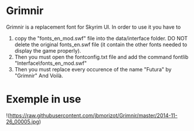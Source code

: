 Grimnir
=======

Grimnir is a replacement font for Skyrim UI. In order to use it you have to 
1.  copy the "fonts_en_mod.swf" file into the data/interface folder. DO NOT delete the original fonts_en.swf file (it contain the other fonts needed to display the game properly). 
2.  Then you must open the fontconfig.txt file and add the command 
    fontlib "Interface\fonts_en_mod.swf"
3.  Then you must replace every occurence of the name "Futura" by "Grimnir" And Voilà.

Exemple in use
=======
!(https://raw.githubusercontent.com/jbmorizot/Grimnir/master/2014-11-26_00005.jpg)
